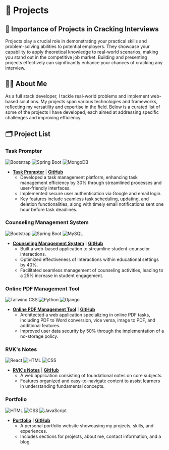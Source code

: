 # 🌟 Projects

## 🚀 Importance of Projects in Cracking Interviews
Projects play a crucial role in demonstrating your practical skills and problem-solving abilities to potential employers. They showcase your capability to apply theoretical knowledge to real-world scenarios, making you stand out in the competitive job market. Building and presenting projects effectively can significantly enhance your chances of cracking any interview.

## 👨‍💻 About Me
As a full stack developer, I tackle real-world problems and implement web-based solutions. My projects span various technologies and frameworks, reflecting my versatility and expertise in the field. Below is a curated list of some of the projects I have developed, each aimed at addressing specific challenges and improving efficiency.

## 🗂️ Project List

### Task Prompter 
![Bootstrap](https://img.icons8.com/color/48/000000/bootstrap.png) ![Spring Boot](https://img.icons8.com/color/48/000000/spring-logo.png) ![MongoDB](https://img.icons8.com/color/48/000000/mongodb.png)
- **[Task Prompter](https://taskprompter.com)** | **[GitHub](https://github.com/yourusername/taskprompter)**
  - Developed a task management platform, enhancing task management efficiency by 30% through streamlined processes and user-friendly interfaces.
  - Implemented secure user authentication via Google and email login.
  - Key features include seamless task scheduling, updating, and deletion functionalities, along with timely email notifications sent one hour before task deadlines.

### Counseling Management System 
![Bootstrap](https://img.icons8.com/color/48/000000/bootstrap.png) ![Spring Boot](https://img.icons8.com/color/48/000000/spring-logo.png) ![MySQL](https://img.icons8.com/color/48/000000/mysql-logo.png)
- **[Counseling Management System](https://counselingms.com)** | **[GitHub](https://github.com/yourusername/counselingms)**
  - Built a web-based application to streamline student-counselor interactions.
  - Optimized effectiveness of interactions within educational settings by 40%.
  - Facilitated seamless management of counseling activities, leading to a 25% increase in student engagement.

### Online PDF Management Tool 
![Tailwind CSS](https://img.icons8.com/color/48/000000/tailwind-css.png) ![Python](https://img.icons8.com/color/48/000000/python.png) ![Django](https://img.icons8.com/color/48/000000/django.png)
- **[Online PDF Management Tool](https://pdfmanagementtool.com)** | **[GitHub](https://github.com/yourusername/pdfmanagementtool)**
  - Architected a web application specializing in online PDF tasks, including PDF to Word conversion, vice versa, image to PDF, and additional features.
  - Improved user data security by 50% through the implementation of a no-storage policy.

### RVK's Notes 
![React](https://img.icons8.com/color/48/000000/react-native.png) ![HTML](https://img.icons8.com/color/48/000000/html-5.png) ![CSS](https://img.icons8.com/color/48/000000/css3.png)
- **[RVK's Notes](https://rvks-notes.netlify.app/)** | **[GitHub](https://github.com/yourusername/rvksnotes)**
  - A web application consisting of foundational notes on core subjects.
  - Features organized and easy-to-navigate content to assist learners in understanding fundamental concepts.

### Portfolio 
![HTML](https://img.icons8.com/color/48/000000/html-5.png) ![CSS](https://img.icons8.com/color/48/000000/css3.png) ![JavaScript](https://img.icons8.com/color/48/000000/javascript.png)
- **[Portfolio](https://portfolio.com)** | **[GitHub](https://github.com/yourusername/portfolio)**
  - A personal portfolio website showcasing my projects, skills, and experiences.
  - Includes sections for projects, about me, contact information, and a blog.
